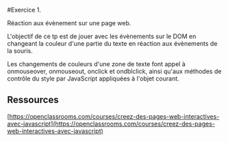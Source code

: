 #Exercice 1.

Réaction aux évènement sur une page web. 

L'objectif de ce tp est de jouer avec les évènements sur le DOM en changeant la couleur d'une partie du texte en réaction aux évènements de la souris.


Les changements de couleurs d'une zone de texte font appel à onmouseover, onmouseout, onclick et ondblclick, ainsi qu'aux méthodes de contrôle du style par JavaScript appliquées à l'objet courant.


## Ressources

[https://openclassrooms.com/courses/creez-des-pages-web-interactives-avec-javascript](https://openclassrooms.com/courses/creez-des-pages-web-interactives-avec-javascript)






